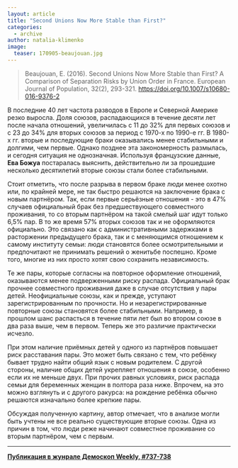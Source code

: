 ```yaml
---
layout: article
title: "Second Unions Now More Stable than First?"
categories: 
  - archive
author: natalia-klimenko
image:
  teaser: 170905-beaujouan.jpg
---
```


> Beaujouan, E. (2016). Second Unions Now More Stable than First? A Comparison of Separation Risks by Union Order in France. European Journal of Population, 32(2), 293-321. [https://doi.org/10.1007/s10680-016-9376-2 ](https://doi.org/10.1007/s10680-016-9376-2)

В последние 40 лет частота разводов в Европе и Северной Америке резко выросла. Доля союзов, распадающихся в течение десяти лет после начала отношений, увеличилась с 11 до 32% для первых союзов и с 23 до 34% для вторых союзов за период с 1970-х по 1990-е гг. В 1980-х гг. вторые и последующие браки оказывались менее стабильными и долгими, чем первые. Однако позднее эта закономерность размылась, и сегодня ситуация не однозначная. Используя французские данные, **Ева Божуа** постаралась выяснить, действительно ли за прошедшие несколько десятилетий вторые союзы стали более стабильными.

Стоит отметить, что после разрыва в первом браке люди менее охотно или, по крайней мере, не так быстро решаются на заключение брака с новым партнёром. Так, если первые серьёзные отношения - это в 47% случаев официальный брак без предшествующего совместного проживания, то со вторым партнёром на такой смелый шаг идут только 6,5% пар. В то же время 57% вторых союзов так и не оформляются официально. Это связано как с административными задержками в расторжении предыдущего брака, так и с меняющимся отношением к самому институту семьи: люди становятся более осмотрительными и предпочитают не принимать решений о женитьбе поспешно. Кроме того, многие из них просто хотят свою сохранить независимость.

Те же пары, которые согласны на повторное оформление отношений, оказываются менее подверженными риску распада. Официальный брак прочнее совместного проживания даже в случае отсутствия у пары детей. Неофициальные союзы, как и прежде, уступают зарегистрированным по прочности. Но и незарегистрированные повторные союзы становятся более стабильными. Например, в прошлом шанс распасться в течение пяти лет был во втором союзе в два раза выше, чем в первом. Теперь же это различие практически исчезло.

При этом наличие приёмных детей у одного из партнёров повышает риск расставания пары. Это может быть связано с тем, что ребёнку бывает трудно найти общий язык с новым родителем. С другой стороны, наличие общих детей укрепляет отношения в союзе, особенно если их не меньше двух. При прочих равных условиях, риск распада семьи для беременных женщин в полтора раза ниже. Впрочем, на это можно взглянуть и с другого ракурса: на рождение ребёнка обычно решаются изначально более крепкие пары.

Обсуждая полученную картину, автор отмечает, что в анализе могли быть учтены не все реально существующие вторые союзы. Одна из причин в том, что люди реже начинают совместное проживание со вторым партнёром, чем с первым.


***
**[Публикация в жунрале Демоскоп Weekly, #737-738](http://demoscope.ru/weekly/2017/0737/digest01.php)**  
